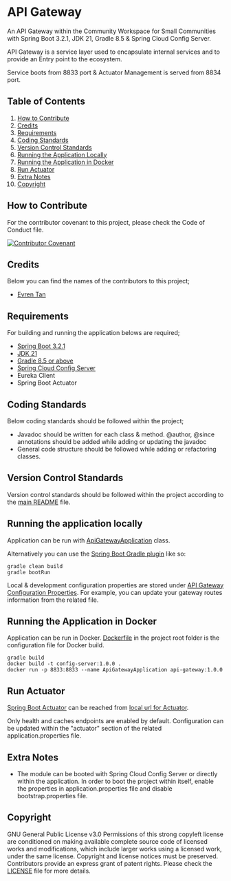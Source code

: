 # API Gateway
An API Gateway within the Community Workspace for Small Communities with Spring Boot 3.2.1, JDK 21, Gradle 8.5 & Spring Cloud Config Server.

API Gateway is a service layer used to encapsulate internal services and to provide an Entry point to the ecosystem.
 
Service boots from 8833 port & Actuator Management is served from 8834 port.

## Table of Contents

1. [How to Contribute](#how-to-contribute)
2. [Credits](#credits)
3. [Requirements](#requirements)
4. [Coding Standards](#coding-standards)
5. [Version Control Standards](#version-control-standards)
6. [Running the Application Locally](#running-the-application-locally)
7. [Running the Application in Docker](#running-the-application-in-docker)
8. [Run Actuator](#run-actuator)
9. [Extra Notes](#extra-notes)
10. [Copyright](#copyright)

## How to Contribute

For the contributor covenant to this project, please check the Code of Conduct file.

[![Contributor Covenant][contributor-covenant-badge]](CODE_OF_CONDUCT.md)

## Credits

Below you can find the names of the contributors to this project;

- [Evren Tan][evren-tan-github]

## Requirements

For building and running the application belows are required;

- [Spring Boot 3.2.1][spring-boot-version]
- [JDK 21][java-version]
- [Gradle 8.5 or above][gradle-version]
- [Spring Cloud Config Server][spring-cloud-config-server]
- Eureka Client
- Spring Boot Actuator

## Coding Standards

Below coding standards should be followed within the project;

- Javadoc should be written for each class & method. @author, @since annotations should be added while adding or updating the javadoc
- General code structure should be followed while adding or refactoring classes.

## Version Control Standards

Version control standards should be followed within the project according to the [main README][main-readme-file-location] file.

## Running the application locally

Application can be run with [ApiGatewayApplication][api-gateway-main-class] class.

Alternatively you can use the [Spring Boot Gradle plugin][spring-boot-gradle-plugin] like so:

```shell
gradle clean build
gradle bootRun
```

Local & development configuration properties are stored under [API Gateway Configuration Properties][api-gateway-configuration-properties]. For example, you can update your gateway routes information from the related file.

## Running the Application in Docker

Application can be run in Docker. [Dockerfile](Dockerfile) in the project root folder is the configuration file for Docker build.

```shell
gradle build
docker build -t config-server:1.0.0 .
docker run -p 8833:8833 --name ApiGatewayApplication api-gateway:1.0.0
```

## Run Actuator

[Spring Boot Actuator][spring-boot-actuator] can be reached from [local url for Actuator][local-actuator].

Only health and caches endpoints are enabled by default. Configuration can be updated within the "actuator" section of the related application.properties file.

## Extra Notes

* The module can be booted with Spring Cloud Config Server or directly within the application. In order to boot the project within itself, enable the properties in application.properties file and disable bootstrap.properties file.

## Copyright

GNU General Public License v3.0
Permissions of this strong copyleft license are conditioned on making available complete source code of licensed works and modifications, which include larger works using a licensed work, under the same license. Copyright and license notices must be preserved. Contributors provide an express grant of patent rights.
Please check the [LICENSE](LICENSE) file for more details.

[evren-tan-github]: https://github.com/evrentan
[spring-boot-version]: https://github.com/spring-projects/spring-boot/wiki/Spring-Boot-3.2-Release-Notes
[java-version]: https://www.oracle.com/tr/java/technologies/downloads/
[gradle-version]: https://gradle.org/releases/
[spring-cloud-config-server]: https://cloud.spring.io/spring-cloud-config/multi/multi__spring_cloud_config_server.html
[contributor-covenant-badge]: https://img.shields.io/badge/Contributor%20Covenant-2.1-4baaaa.svg
[community-workspace-github]: https://github.com/evrentan/community-workspace
[api-gateway-main-class]: src/main/java/evrentan/community/apigateway/spring/spring/ApiGatewayApplication.java
[spring-boot-gradle-plugin]: https://docs.spring.io/spring-boot/docs/current/gradle-plugin/reference/htmlsingle/
[spring-boot-actuator]: https://spring.io/guides/gs/actuator-service/
[local-actuator]: http://localhost:8834/actuator
[main-readme-file-location]: https://github.com/evrentan/community-workspace/blob/staging/README.md
[api-gateway-configuration-properties]: ../config-server-data/api-gateway